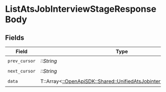 # ListAtsJobInterviewStageResponseBody


## Fields

| Field                                                                                                                         | Type                                                                                                                          | Required                                                                                                                      | Description                                                                                                                   |
| ----------------------------------------------------------------------------------------------------------------------------- | ----------------------------------------------------------------------------------------------------------------------------- | ----------------------------------------------------------------------------------------------------------------------------- | ----------------------------------------------------------------------------------------------------------------------------- |
| `prev_cursor`                                                                                                                 | *::String*                                                                                                                    | :heavy_check_mark:                                                                                                            | N/A                                                                                                                           |
| `next_cursor`                                                                                                                 | *::String*                                                                                                                    | :heavy_check_mark:                                                                                                            | N/A                                                                                                                           |
| `data`                                                                                                                        | T::Array<[::OpenApiSDK::Shared::UnifiedAtsJobinterviewstageOutput](../../models/shared/unifiedatsjobinterviewstageoutput.md)> | :heavy_check_mark:                                                                                                            | N/A                                                                                                                           |
